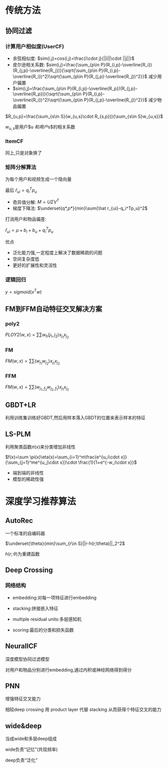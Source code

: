 # 传统方法

## 协同过滤

### 计算用户相似度(UserCF)

* 余弦相似度: $sim(i,j)=cos(i,j)=\frac{i\cdot j}{||i||\cdot ||j||}$
* 皮尔逊相关系数: $sim(i,j)=\frac{\sum_{p\in P}(R_{i,p}-\overline{R_i})(R_{j,p}-\overline{R_j})}{\sqrt{\sum_{p\in P}(R_{i,p}-\overline{R_i})^2}\sqrt{\sum_{p\in P}(R_{j,p}-\overline{R_j})^2}}$ 减少用户偏置
* $sim(i,j)=\frac{\sum_{p\in P}(R_{i,p}-\overline{R_p})(R_{j,p}-\overline{R_p})}{\sqrt{\sum_{p\in P}(R_{i,p}-\overline{R_i})^2}\sqrt{\sum_{p\in P}(R_{j,p}-\overline{R_j})^2}}$ 减少物品偏置

$R_{u,p}=\frac{\sum_{s\in S}(w_{u,s}\cdot R_{s,p})}{\sum_{s\in S}w_{u,s}}$

$w_{u,s}$是用户$u $和用户$s$的相关系数

### ItemCF

同上,只是对象换了

### 矩阵分解算法

为每个用户和视频生成一个隐向量

最后 $\hat r_{ui}=q_i^Tp_u$

* 奇异值分解: $M=U\Sigma V^T$
* 梯度下降法: $\underset{q*,p*}{min}\sum(\hat r_{ui}-q_i^Tp_u)^2$

打消用户和物品偏差: 

$\hat r_{ui}=\mu +b_i+b_u+q_i^Tp_u$

优点

* 泛化能力强,一定程度上解决了数据稀疏的问题
* 空间复杂度低
* 更好的扩展性和灵活性

### 逻辑回归

$y=sigmoid(x^Tw)$

## FM到FFM自动特征交叉解决方案

### poly2

$PLOY2(w,x)=\sum\sum w_h(j_1,j_2)x_{j_1}x_{j_2}$

### FM

$FM(w,x)=\sum\sum (w_{j_1}w_{j_2})x_{j_1}x_{j_2}$

### FFM

$FM(w,x)=\sum\sum (w_{j_1,f_2}w_{j_2,f_1})x_{j_1}x_{j_2}$

## GBDT+LR

利用训练集训练好GBDT,然后用样本落入GBDT的位置来表示样本的特征

## LS-PLM

利用聚类函数$\pi(x)$来分类增加非线性

$f(x)=\sum \pi(x)\eta(x)=\sum_{i=1}^m\frac{e^{u_i\cdot x}}{\sum_{j=1}^me^{u_j\cdot x}}\cdot \frac{1}{1+e^{-w_i\cdot x}}$

* 端到端的非线性
* 模型的稀疏性强

# 深度学习推荐算法

## AutoRec

一个标准的自编码器

$\underset{\theta}{min}\sum_{r\in S}||r-h(r;\theta)||_2^2$

$h(r;\theta)$为重建函数

## Deep Crossing

### 网络结构

* embedding:对每一项特征进行embedding

* stacking:拼接嵌入特征

* multiple residual units:多层感知机

* scoring:最后的分类和损失函数

## NeuralICF

深度模型协同过滤模型

对用户和物品分别进行embedding,通过内积或神经网络得到得分

## PNN

增强特征交叉能力

相较deep crossing 用 product layer 代替 stacking 从而获得个特征交叉的能力

## wide&deep

当成wide和多层deep组成

wide负责“记忆”(共现频率)

deep负责“泛化”



